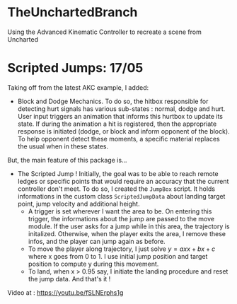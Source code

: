 # TheUnchartedBranch
Using the Advanced Kinematic Controller to recreate a scene from Uncharted


# Scripted Jumps: 17/05

Taking off from the latest AKC example, I added: 
* Block and Dodge Mechanics. To do so, the hitbox responsible for detecting hurt signals has various sub-states : normal, dodge and hurt. User input triggers an animation that informs this hurtbox to update its state. If during the animation a hit is registered, then the appropriate response is initiated (dodge, or block and inform opponent of the block). To help opponent detect these moments, a specific material replaces the usual when in these states. 

But, the main feature of this package is...

* The Scripted Jump ! Initially, the goal was to be able to reach remote ledges or specific points that would require an accuracy that the current controller don't meet. To do so, I created the `JumpBox` script. It holds informations in the custom class `ScriptedJumpData` about landing target point, jump velocity and additional height. 
    * A trigger is set wherever I want the area to be. On entering this trigger, the informations about the jump are passed to the move module. If the user asks for a jump while in this area, the trajectory is initalized. Otherwise, when the player exits the area, I remove these infos, and the player can jump again as before. 
    * To move the player along trajectory, I just solve $y = axx + bx + c$ where x goes from 0 to 1. I use initial jump position and target position to compute y during this movement. 
    * To land, when x > 0.95 say, I initiate the landing procedure and reset the jump data. And that's it ! 
    
Video at : https://youtu.be/fSLNErphs1g
